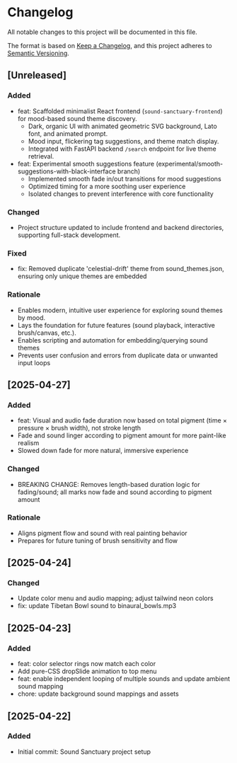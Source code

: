 # Changelog

All notable changes to this project will be documented in this file.

The format is based on [Keep a Changelog](https://keepachangelog.com/en/1.0.0/), and this project adheres to [Semantic Versioning](https://semver.org/spec/v2.0.0.html).

## [Unreleased]
### Added
- feat: Scaffolded minimalist React frontend (`sound-sanctuary-frontend`) for mood-based sound theme discovery.
  - Dark, organic UI with animated geometric SVG background, Lato font, and animated prompt.
  - Mood input, flickering tag suggestions, and theme match display.
  - Integrated with FastAPI backend `/search` endpoint for live theme retrieval.
- feat: Experimental smooth suggestions feature (experimental/smooth-suggestions-with-black-interface branch)
  - Implemented smooth fade in/out transitions for mood suggestions
  - Optimized timing for a more soothing user experience
  - Isolated changes to prevent interference with core functionality

### Changed
- Project structure updated to include frontend and backend directories, supporting full-stack development.

### Fixed
- fix: Removed duplicate 'celestial-drift' theme from sound_themes.json, ensuring only unique themes are embedded

### Rationale
- Enables modern, intuitive user experience for exploring sound themes by mood.
- Lays the foundation for future features (sound playback, interactive brush/canvas, etc.).
- Enables scripting and automation for embedding/querying sound themes
- Prevents user confusion and errors from duplicate data or unwanted input loops

## [2025-04-27]
### Added
- feat: Visual and audio fade duration now based on total pigment (time × pressure × brush width), not stroke length
- Fade and sound linger according to pigment amount for more paint-like realism
- Slowed down fade for more natural, immersive experience

### Changed
- BREAKING CHANGE: Removes length-based duration logic for fading/sound; all marks now fade and sound according to pigment amount

### Rationale
- Aligns pigment flow and sound with real painting behavior
- Prepares for future tuning of brush sensitivity and flow

## [2025-04-24]
### Changed
- Update color menu and audio mapping; adjust tailwind neon colors
- fix: update Tibetan Bowl sound to binaural_bowls.mp3

## [2025-04-23]
### Added
- feat: color selector rings now match each color
- Add pure-CSS dropSlide animation to top menu
- feat: enable independent looping of multiple sounds and update ambient sound mapping
- chore: update background sound mappings and assets

## [2025-04-22]
### Added
- Initial commit: Sound Sanctuary project setup
